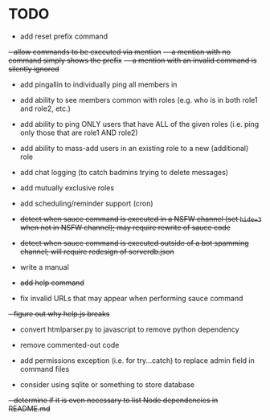 # TODO

- add reset prefix command

~~- allow commands to be executed via mention~~
~~-- a mention with no command simply shows the prefix~~
~~-- a mention with an invalid command is silently ignored~~

- add pingallin <role> to individually ping all members in <role>

- add ability to see members common with roles (e.g. who is in both role1 and role2, etc.)

- add ability to ping ONLY users that have ALL of the given roles (i.e. ping only those that are role1 AND role2)

- add ability to mass-add users in an existing role to a new (additional) role

- add chat logging (to catch badmins trying to delete messages)

- add mutually exclusive roles

- add scheduling/reminder support (cron)

- ~~detect when sauce command is executed in a NSFW channel (set `hide=3` when not in NSFW channel); may require rewrite of sauce code~~

- ~~detect when sauce command is executed outside of a bot spamming channel; will require redesign of serverdb.json~~

- write a manual

- ~~add help command~~

- fix invalid URLs that may appear when performing sauce command

~~- figure out why help.js breaks~~

- convert htmlparser.py to javascript to remove python dependency

- remove commented-out code

- add permissions exception (i.e. for try...catch) to replace admin field in command files

- consider using sqlite or something to store database

~~- determine if it is even necessary to list Node dependencies in README.md~~
